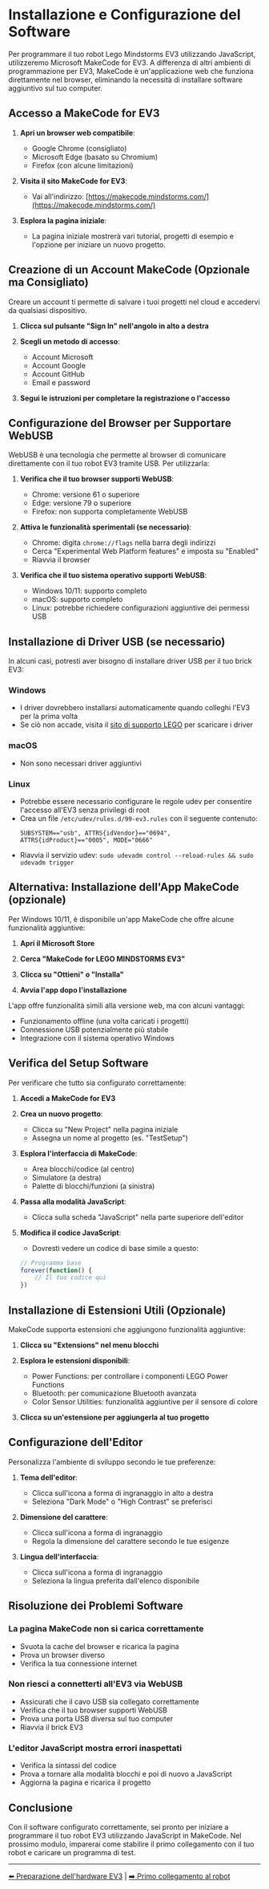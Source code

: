 # Installazione e Configurazione del Software

Per programmare il tuo robot Lego Mindstorms EV3 utilizzando JavaScript, utilizzeremo Microsoft MakeCode for EV3. A differenza di altri ambienti di programmazione per EV3, MakeCode è un'applicazione web che funziona direttamente nel browser, eliminando la necessità di installare software aggiuntivo sul tuo computer.

## Accesso a MakeCode for EV3

1. **Apri un browser web compatibile**:
   - Google Chrome (consigliato)
   - Microsoft Edge (basato su Chromium)
   - Firefox (con alcune limitazioni)

2. **Visita il sito MakeCode for EV3**:
   - Vai all'indirizzo: [https://makecode.mindstorms.com/](https://makecode.mindstorms.com/)

3. **Esplora la pagina iniziale**:
   - La pagina iniziale mostrerà vari tutorial, progetti di esempio e l'opzione per iniziare un nuovo progetto.

## Creazione di un Account MakeCode (Opzionale ma Consigliato)

Creare un account ti permette di salvare i tuoi progetti nel cloud e accedervi da qualsiasi dispositivo.

1. **Clicca sul pulsante "Sign In" nell'angolo in alto a destra**

2. **Scegli un metodo di accesso**:
   - Account Microsoft
   - Account Google
   - Account GitHub
   - Email e password

3. **Segui le istruzioni per completare la registrazione o l'accesso**

## Configurazione del Browser per Supportare WebUSB

WebUSB è una tecnologia che permette al browser di comunicare direttamente con il tuo robot EV3 tramite USB. Per utilizzarla:

1. **Verifica che il tuo browser supporti WebUSB**:
   - Chrome: versione 61 o superiore
   - Edge: versione 79 o superiore
   - Firefox: non supporta completamente WebUSB

2. **Attiva le funzionalità sperimentali (se necessario)**:
   - Chrome: digita `chrome://flags` nella barra degli indirizzi
   - Cerca "Experimental Web Platform features" e imposta su "Enabled"
   - Riavvia il browser

3. **Verifica che il tuo sistema operativo supporti WebUSB**:
   - Windows 10/11: supporto completo
   - macOS: supporto completo
   - Linux: potrebbe richiedere configurazioni aggiuntive dei permessi USB

## Installazione di Driver USB (se necessario)

In alcuni casi, potresti aver bisogno di installare driver USB per il tuo brick EV3:

### Windows
- I driver dovrebbero installarsi automaticamente quando colleghi l'EV3 per la prima volta
- Se ciò non accade, visita il [sito di supporto LEGO](https://www.lego.com/en-us/themes/mindstorms/downloads) per scaricare i driver

### macOS
- Non sono necessari driver aggiuntivi

### Linux
- Potrebbe essere necessario configurare le regole udev per consentire l'accesso all'EV3 senza privilegi di root
- Crea un file `/etc/udev/rules.d/99-ev3.rules` con il seguente contenuto:
  ```
  SUBSYSTEM=="usb", ATTRS{idVendor}=="0694", ATTRS{idProduct}=="0005", MODE="0666"
  ```
- Riavvia il servizio udev: `sudo udevadm control --reload-rules && sudo udevadm trigger`

## Alternativa: Installazione dell'App MakeCode (opzionale)

Per Windows 10/11, è disponibile un'app MakeCode che offre alcune funzionalità aggiuntive:

1. **Apri il Microsoft Store**

2. **Cerca "MakeCode for LEGO MINDSTORMS EV3"**

3. **Clicca su "Ottieni" o "Installa"**

4. **Avvia l'app dopo l'installazione**

L'app offre funzionalità simili alla versione web, ma con alcuni vantaggi:
- Funzionamento offline (una volta caricati i progetti)
- Connessione USB potenzialmente più stabile
- Integrazione con il sistema operativo Windows

## Verifica del Setup Software

Per verificare che tutto sia configurato correttamente:

1. **Accedi a MakeCode for EV3**

2. **Crea un nuovo progetto**:
   - Clicca su "New Project" nella pagina iniziale
   - Assegna un nome al progetto (es. "TestSetup")

3. **Esplora l'interfaccia di MakeCode**:
   - Area blocchi/codice (al centro)
   - Simulatore (a destra)
   - Palette di blocchi/funzioni (a sinistra)

4. **Passa alla modalità JavaScript**:
   - Clicca sulla scheda "JavaScript" nella parte superiore dell'editor

5. **Modifica il codice JavaScript**:
   - Dovresti vedere un codice di base simile a questo:
   ```javascript
   // Programma base
   forever(function() {
       // Il tuo codice qui
   })
   ```

## Installazione di Estensioni Utili (Opzionale)

MakeCode supporta estensioni che aggiungono funzionalità aggiuntive:

1. **Clicca su "Extensions" nel menu blocchi**

2. **Esplora le estensioni disponibili**:
   - Power Functions: per controllare i componenti LEGO Power Functions
   - Bluetooth: per comunicazione Bluetooth avanzata
   - Color Sensor Utilities: funzionalità aggiuntive per il sensore di colore

3. **Clicca su un'estensione per aggiungerla al tuo progetto**

## Configurazione dell'Editor

Personalizza l'ambiente di sviluppo secondo le tue preferenze:

1. **Tema dell'editor**:
   - Clicca sull'icona a forma di ingranaggio in alto a destra
   - Seleziona "Dark Mode" o "High Contrast" se preferisci

2. **Dimensione del carattere**:
   - Clicca sull'icona a forma di ingranaggio
   - Regola la dimensione del carattere secondo le tue esigenze

3. **Lingua dell'interfaccia**:
   - Clicca sull'icona a forma di ingranaggio
   - Seleziona la lingua preferita dall'elenco disponibile

## Risoluzione dei Problemi Software

### La pagina MakeCode non si carica correttamente
- Svuota la cache del browser e ricarica la pagina
- Prova un browser diverso
- Verifica la tua connessione internet

### Non riesci a connetterti all'EV3 via WebUSB
- Assicurati che il cavo USB sia collegato correttamente
- Verifica che il tuo browser supporti WebUSB
- Prova una porta USB diversa sul tuo computer
- Riavvia il brick EV3

### L'editor JavaScript mostra errori inaspettati
- Verifica la sintassi del codice
- Prova a tornare alla modalità blocchi e poi di nuovo a JavaScript
- Aggiorna la pagina e ricarica il progetto

## Conclusione

Con il software configurato correttamente, sei pronto per iniziare a programmare il tuo robot EV3 utilizzando JavaScript in MakeCode. Nel prossimo modulo, imparerai come stabilire il primo collegamento con il tuo robot e caricare un programma di test.

---

[⬅️ Preparazione dell'hardware EV3](./01-PreparazioneHardware.md) | [➡️ Primo collegamento al robot](./03-PrimoCollegamento.md)
